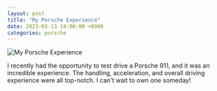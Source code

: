 ```yaml
---
layout: post
title: "My Porsche Experience"
date: 2023-03-13 14:00:00 +0900
categories: porsche
---
```


![My Porsche Experience](/assets/images/porsche.jpg)

I recently had the opportunity to test drive a Porsche 911, and it was an incredible experience. The handling, acceleration, and overall driving experience were all top-notch. I can't wait to own one someday!
